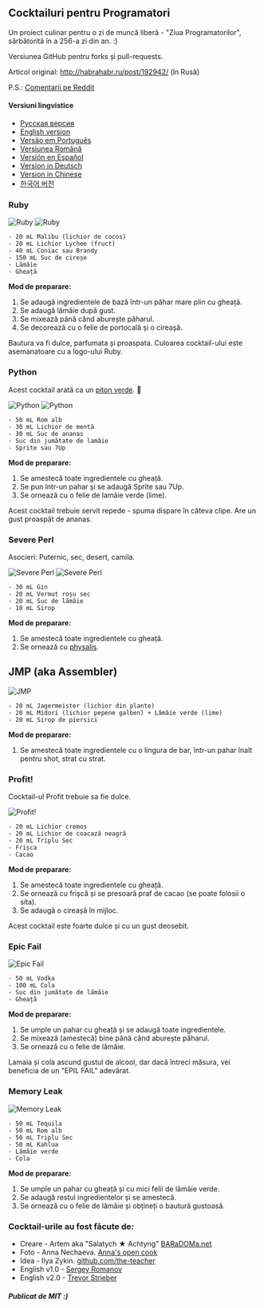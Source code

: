 ## Cocktailuri pentru Programatori

Un proiect culinar pentru o zi de muncă liberă - "Ziua Programatorilor", sărbătorită în a 256-a zi din an. :)

Versiunea GitHub pentru forks și pull-requests.

Articol original: http://habrahabr.ru/post/192942/ (în Rusă)

P.S.: [Comentarii pe Reddit](http://www.reddit.com/r/programming/comments/1m6n2g/cocktails_for_programmers/)

#### Versiuni lingvistice

* [Pусская версия](README.md)
* [English version](cocktails_for_programers.md)
* [Versão em Português](coqueteis_para_programadores.md)
* [Versiunea Română](cocktailuri_pentru_programatori.md)
* [Versión en Español](cócteles_para_programadores.md)
* [Version in Deutsch](cocktails_fuer_programmierer.md)
* [Version in Chinese](程序员鸡尾酒.md)
* [한국어 버전](프로그래머를_위한_칵테일.md)

### Ruby

<img src="http://habr.habrastorage.org/post_images/d9a/b87/91d/d9ab8791dff93a03020fc96faf408c48.jpg" alt="Ruby" title="Ruby" />

<img src="http://habr.habrastorage.org/post_images/c50/c74/b1b/c50c74b1bad7a7a785c5055eaeb6a0aa.jpg" alt="Ruby" title="Ruby" />

```
- 20 mL Malibu (lichior de cocos)
- 20 mL Lichior Lychee (fruct)
- 40 mL Coniac sau Brandy
- 150 mL Suc de cireșe
- Lămâie
- Gheață
```

**Mod de preparare:**

1.  Se adaugă ingredientele de bază într-un păhar mare plin cu gheață.
2.  Se adaugă lămâie după gust.
3.  Se mixează până când aburește păharul.
4.  Se decorează cu o felie de portocală și o cireașă.

Bautura va fi dulce, parfumata și proaspata. Culoarea cocktail-ului este asemanatoare cu a logo-ului Ruby.

### Python

Acest cocktail arată ca un [piton verde](https://www.google.ru/search?q=green+python&ie=UTF-8&tbm=isch&source=og). :snake:

<img src="http://habr.habrastorage.org/post_images/a81/043/540/a81043540b546fe94fd3f8228c1be439.jpg" alt="Python" title="Python" />

<img src="http://habr.habrastorage.org/post_images/8b2/170/619/8b21706197f93ffde4f8f1d7cb9c444b.jpg" alt="Python" title="Python" />

```
- 50 mL Rom alb
- 30 mL Lichior de mentă
- 30 mL Suc de ananas
- Suc din jumătate de lamâie
- Sprite sau 7Up
```

**Mod de preparare:**

1.  Se amestecă toate ingredientele cu gheață.
2.  Se pun într-un pahar și se adaugă Sprite sau 7Up.
3.  Se ornează cu o felie de lamâie verde (lime).

Acest cocktail trebuie servit repede - spuma dispare în câteva clipe. Are un gust proaspăt de ananas.

### Severe Perl

Asocieri: Puternic, sec, desert, camila.

<img src="http://habr.habrastorage.org/post_images/122/4c2/773/1224c27737964d566311aae4fae37829.jpg" alt="Severe Perl" title="Severe Perl" />

<img src="http://habr.habrastorage.org/post_images/335/a14/7a8/335a147a8eff811aa6cf6470c84181bd.jpg" alt="Severe Perl" title="Severe Perl" />

```
- 30 mL Gin
- 20 mL Vermut roșu sec
- 20 mL Suc de lămâie
- 10 mL Sirop
```

**Mod de preparare:**

1.  Se amestecă toate ingredientele cu gheață.
2.  Se ornează cu [physalis](http://en.wikipedia.org/wiki/Physalis).

## JMP (aka Assembler)

<img src="http://habr.habrastorage.org/post_images/e40/2f5/004/e402f5004acdd7ad9f7d834fed1dc6f1.jpg" alt="JMP" title="JMP" />

```
- 20 mL Jagermeister (lichior din plante)
- 20 mL Midori (lichior pepene galben) + Lămâie verde (lime)
- 20 mL Sirop de piersici
```

**Mod de preparare:**

1.  Se amestecă toate ingredientele cu o lingura de bar, într-un pahar înalt pentru shot, strat cu strat.

### Profit!

Cocktail-ul Profit trebuie sa fie dulce. 

<img src="http://habr.habrastorage.org/post_images/962/c3f/122/962c3f12264c8baf7c00d7f5c2322905.jpg" alt="Profit!" title="Profit!"/>

```
- 20 mL Lichior cremos
- 20 mL Lichior de coacază neagră
- 20 mL Triplu Sec
- Frișca
- Cacao
```

**Mod de preparare:**

1.  Se amestecă toate ingredientele cu gheață.
2.  Se ornează cu frișcă și se presoară praf de cacao (se poate folosii o sita).
3.  Se adaugă o cireașă în mijloc.

Acest cocktail este foarte dulce și cu un gust deosebit.

### Epic Fail

<img src="http://habr.habrastorage.org/post_images/56f/3dc/235/56f3dc2353b0f845a3e8c29512f68dd7.jpg" alt="Epic Fail" title="Epic Fail" />

```
- 50 mL Vodka
- 100 mL Cola
- Suc din jumătate de lămâie
- Gheață
```

**Mod de preparare:**

1.  Se umple un pahar cu gheață și se adaugă toate ingredientele.
2.  Se mixează (amestecă) bine  până când aburește păharul.
3.  Se ornează cu o felie de lămâie.

Lamaia și cola ascund gustul de alcool, dar dacă întreci măsura, vei beneficia de un "EPIL FAIL" adevărat.

### Memory Leak

<img src="http://habr.habrastorage.org/post_images/6e8/159/0bf/6e81590bfa8295c4129415063b9ffde7.jpg" alt="Memory Leak" title="Memory Leak" />

```
- 50 mL Tequila
- 50 mL Rom alb
- 50 mL Triplu Sec
- 50 mL Kahlua
- Lămâie verde
- Cola
```

**Mod de preparare:**

1.  Se umple un pahar cu gheață și cu mici felii de lămâie verde.
2.  Se adaugă restul ingredientelor și se amestecă.
3.  Se ornează cu o felie de lămâie și obțineți o bautură gustoasă.

### Cocktail-urile au fost făcute de:

* Creare - Artem aka "Salatych ★ Achtyng" [BARaDOMa.net](http://vk.com/baradomanet)
* Foto - Anna Nechaeva. [Anna's open cook](http://open-cook.ru)
* Idea - Ilya Zykin. [github.com/the-teacher](https://github.com/the-teacher)
* English v1.0 - [Sergey Romanov](https://github.com/srg-rmnv)
* English v2.0 - [Trevor Strieber](https://github.com/TrevorS)

##### Publicat de MIT :)
